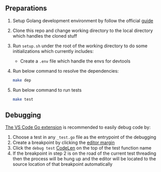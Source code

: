 ## Preparations

1. Setup Golang development environment by follow the official [guide](https://go.dev/doc/install)
2. Clone this repo and change working directory to the local directory which handles the cloned stuff
4. Run `setup.sh` under the root of the working directory to do some initializations which currently includes:
   - Create a `.env` file which handle the envs for devtools

3. Run below command to resolve the dependencies:

   ```bash
   make dep
   ```
4. Run below command to run tests

   ```bash
   make test
   ```

## Debugging

[The VS Code Go extension](https://marketplace.visualstudio.com/items?itemName=golang.go) is recommended to easily debug code by:

   1. Choose a test in any `_test.go` file as the entrypoint of the debugging
   2. Create a breakpoint by clicking the [editor margin](https://code.visualstudio.com/docs/editor/debugging#_breakpoints)
   3. Click the `debug test` [CodeLen](https://code.visualstudio.com/blogs/2017/02/12/code-lens-roundup) on the top of the test function name
   4. If the breakpoint in step 2 is on the road of the current test threading then the process will be hung up and the editor will be located to the source location of that breakpoint automatically